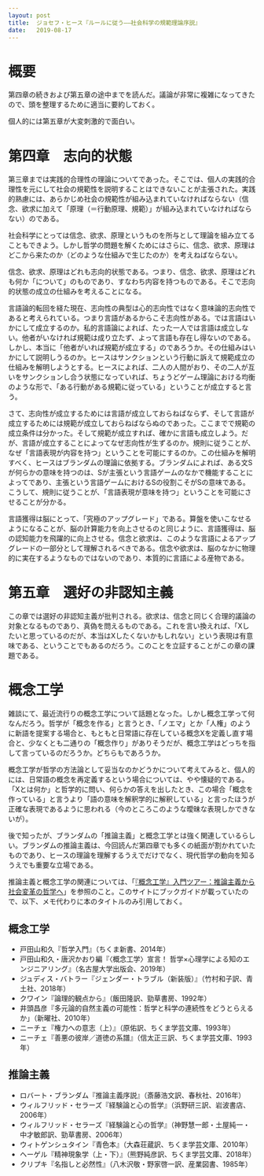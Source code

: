 ```yaml
---
layout: post
title:  ジョセフ・ヒース『ルールに従う――社会科学の規範理論序説』
date:   2019-08-17
---
```


# 概要
第四章の続きおよび第五章の途中までを読んだ。議論が非常に複雑になってきたので、頭を整理するために適当に要約しておく。

個人的には第五章が大変刺激的で面白い。

# 第四章　志向的状態
第三章までは実践的合理性の理論についてであった。そこでは、個人の実践的合理性を元にして社会の規範性を説明することはできないことが主張された。実践的熟慮には、あらかじめ社会の規範性が組み込まれていなければならない（信念、欲求に加えて「原理（＝行動原理、規範）」が組み込まれていなければならない）のである。

社会科学にとっては信念、欲求、原理というものを所与として理論を組み立てることもできよう。しかし哲学の問題を解くためにはさらに、信念、欲求、原理はどこから来たのか（どのような仕組みで生じたのか）を考えねばならない。

信念、欲求、原理はどれも志向的状態である。つまり、信念、欲求、原理はどれも何か「について」のものであり、すなわち内容を持つものである。そこで志向的状態の成立の仕組みを考えることになる。

言語論的転回を経た現在、志向性の典型は心的志向性ではなく意味論的志向性であると考えられている。つまり言語があるからこそ志向性がある。では言語はいかにして成立するのか。私的言語論によれば、たった一人では言語は成立しない。他者がいなければ規範は成り立たず、よって言語も存在し得ないのである。しかし、本当に「他者がいれば規範が成立する」のであろうか。その仕組みはいかにして説明しうるのか。ヒースはサンクションという行動に訴えて規範成立の仕組みを解明しようとする。ヒースによれば、二人の人間がおり、その二人が互いをサンクションし合う状態になっていれば、ちょうどゲーム理論における均衡のような形で、「ある行動がある規範に従っている」ということが成立すると言う。

さて、志向性が成立するためには言語が成立しておらねばならず、そして言語が成立するためには規範が成立しておらねばならぬのであった。ここまでで規範の成立条件は分かった。そして規範が成立すれば、確かに言語も成立しよう。だが、言語が成立することによってなぜ志向性が生ずるのか。規則に従うことが、なぜ「言語表現が内容を持つ」ということを可能にするのか。この仕組みを解明すべく、ヒースはブランダムの理論に依拠する。ブランダムによれば、ある文Sが何らかの意味を持つのは、Sが主張という言語ゲームのなかで機能することによってであり、主張という言語ゲームにおけるSの役割こそがSの意味である。こうして、規則に従うことが、「言語表現が意味を持つ」ということを可能にさせることが分かる。

言語獲得は脳にとって、「究極のアップグレード」である。算盤を使いこなせるようになることが、脳の計算能力を向上させるのと同じように、言語獲得は、脳の認知能力を飛躍的に向上させる。信念と欲求は、このような言語によるアップグレードの一部分として理解されるべきである。信念や欲求は、脳のなかに物理的に実在するようなものではないのであり、本質的に言語による産物である。

# 第五章　選好の非認知主義
この章では選好の非認知主義が批判される。欲求は、信念と同じく合理的議論の対象となるものであり、真偽を問えるものである。これを言い換えれば、「Xしたいと思っているのだが、本当はXしたくないかもしれない」という表現は有意味である、ということでもあるのだろう。このことを立証することがこの章の課題である。

# 概念工学
雑談にて、最近流行りの概念工学について話題となった。しかし概念工学って何なんだろう。哲学が「概念を作る」と言うとき、「ノエマ」とか「人権」のように新語を提案する場合と、もともと日常語に存在している概念Xを定義し直す場合と、少なくとも二通りの「概念作り」がありそうだが、概念工学はどっちを指して言っているのだろうか。どちらもであろうか。

概念工学が哲学の方法論として妥当なのかどうかについて考えてみると、個人的には、日常語の概念を再定義するという場合については、やや懐疑的である。「Xとは何か」と哲学的に問い、何らかの答えを出したとき、この場合「概念を作っている」と言うより「語の意味を解釈学的に解釈している」と言ったほうが正確な表現であるように思われる（今のところこのような曖昧な表現しかできないが）。

後で知ったが、ブランダムの「推論主義」と概念工学とは強く関連しているらしい。ブランダムの推論主義は、今回読んだ第四章でも多くの紙面が割かれていたものであり、ヒースの理論を理解するうえでだけでなく、現代哲学の動向を知るうえでも重要な立場である。

推論主義と概念工学の関連については、「[『概念工学』入門ツアー：推論主義から社会変革の哲学へ](http://www.gaccoh.jp/?page_id=11105)」を参照のこと。このサイトにブックガイドが載っていたので、以下、メモ代わりに本のタイトルのみ引用しておく。

## 概念工学
* 戸田山和久『哲学入門』（ちくま新書、2014年）
* 戸田山和久・唐沢かおり編『〈概念工学〉宣言！ 哲学×心理学による知のエンジニアリング』（名古屋大学出版会、2019年）
* ジュディス・バトラー『ジェンダー・トラブル（新装版）』（竹村和子訳、青土社、2018年）
* クワイン『論理的観点から』（飯田隆訳、勁草書房、1992年）
* 井頭昌彦『多元論的自然主義の可能性：哲学と科学の連続性をどうとらえるか」（新曜社、2010年）
* ニーチェ『権力への意志（上）』（原佑訳、ちくま学芸文庫、1993年）
* ニーチェ『善悪の彼岸／道徳の系譜』（信太正三訳、ちくま学芸文庫、1993年）

## 推論主義
* ロバート・ブランダム『推論主義序説』（斎藤浩文訳、春秋社、2016年）
* ウィルフリッド・セラーズ『経験論と心の哲学』（浜野研三訳、岩波書店、2006年）
* ウィルフリッド・セラーズ『経験論と心の哲学』（神野慧一郎・土屋純一・中才敏郎訳、勁草書房、2006年）
* ウィトゲンシュタイン『青色本』（大森荘蔵訳、ちくま学芸文庫、2010年）
* ヘーゲル『精神現象学（上・下）』（熊野純彦訳、ちくま学芸文庫、2018年）
* クリプキ『名指しと必然性』（八木沢敬・野家啓一訳、産業図書、1985年）
